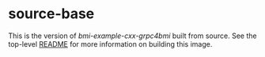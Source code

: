 # source-base

This is the version of *bmi-example-cxx-grpc4bmi* built from source.
See the top-level [README](../../README.md) for more information
on building this image.
